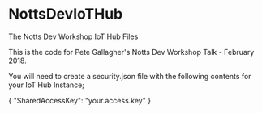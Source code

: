 # NottsDevIoTHub
The Notts Dev Workshop IoT Hub Files

This is the code for Pete Gallagher's Notts Dev Workshop Talk - February 2018.

You will need to create a security.json file with the following contents for your IoT Hub Instance;

{
    "SharedAccessKey": "your.access.key"
}
